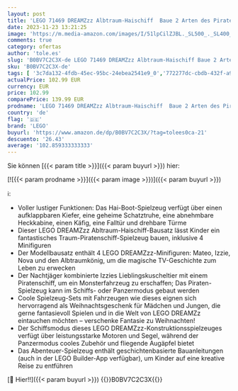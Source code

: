 ```yaml
---
layout: post
title: 'LEGO 71469 DREAMZzz Albtraum-Haischiff  Baue 2 Arten des Piraten-Boot-Spielzeugs  Modellbausatz mit 4 Minifiguren  Geschenk zu Weihnachten für Kinder  Mädchen und Jungen  basierend auf der TV-Show'
date: 2023-11-23 13:21:25
image: 'https://m.media-amazon.com/images/I/51lpCilZJBL._SL500_._SL400_.jpg'
comments: true
category: ofertas
author: 'tole.es'
slug: 'B0BV7C2C3X-de LEGO 71469 DREAMZzz Albtraum-Haischiff Baue 2 Arten des...'
sku: 'B0BV7C2C3X-de'
tags: [ '3c7da132-4fdb-45ec-95bc-24ebea2541e9_0','772277dc-cbdb-432f-a915-25a321e9ed8c_0','772277dc-cbdb-432f-a915-25a321e9ed8c_3901','Arborist Merchandising Root','Bauspielzeug & Konstruktionsspielzeug','Bauspielzeugsets','Custom Stores','LEGO','Self Service','Special Features Stores','Spielzeug','Xmas23 Most wanted Toys','lego','🇩🇪', ]
actualPrice: 102.99 EUR
currency: EUR
price: 102.99
comparePrice: 139.99 EUR
prodname: 'LEGO 71469 DREAMZzz Albtraum-Haischiff  Baue 2 Arten des Piraten-Boot-Spielzeugs  Modellbausatz mit 4 Minifiguren  Geschenk zu Weihnachten für Kinder  Mädchen und Jungen  basierend auf der TV-Show'
country: 'de'
flag: '🇩🇪'
brand: 'LEGO'
buyurl: 'https://www.amazon.de/dp/B0BV7C2C3X/?tag=tolees0ca-21'
descuento: '26.43'
average: '102.859333333333'
---
```


Sie können [{{< param title >}}]({{< param buyurl >}}) hier:

[![{{< param prodname >}}]({{< param image >}})]({{< param buyurl >}})

ℹ️:

- Voller lustiger Funktionen: Das Hai-Boot-Spielzeug verfügt über einen aufklappbaren Kiefer, eine geheime Schatztruhe, eine abnehmbare Heckkabine, einen Käfig, eine Falltür und drehbare Türme
- Dieser LEGO DREAMZzz Abltraum-Haischiff-Bausatz lässt Kinder ein fantastisches Traum-Piratenschiff-Spielzeug bauen, inklusive 4 Minifiguren
- Der Modellbausatz enthält 4 LEGO DREAMZzz-Minifiguren: Mateo, Izzie, Nova und den Albtraumkönig, um die magische TV-Geschichte zum Leben zu erwecken
- Der Nachtjäger kombinierte Izzies Lieblingskuscheltier mit einem Piratenschiff, um ein Monsterfahrzeug zu erschaffen; Das Piraten-Spielzeug kann im Schiffs- oder Panzermodus gebaut werden
- Coole Spielzeug-Sets mit Fahrzeugen wie dieses eignen sich hervorragend als Weihnachtsgeschenk für Mädchen und Jungen, die gerne fantasievoll Spielen und in die Welt von LEGO DREAMZz eintauchen möchten – verschenke Fantasie zu Weihnachten!
- Der Schiffsmodus dieses LEGO DREAMZzz-Konstruktionsspielzeuges verfügt über leistungsstarke Motoren und Segel, während der Panzermodus cooles Zubehör und fliegende Augäpfel bietet
- Das Abenteuer-Spielzeug enthält geschichtenbasierte Bauanleitungen (auch in der LEGO Builder-App verfügbar), um Kinder auf eine kreative Reise zu entführen

[🛒 Hier!!]({{< param buyurl >}})
{{<world>}}B0BV7C2C3X{{</world>}}

